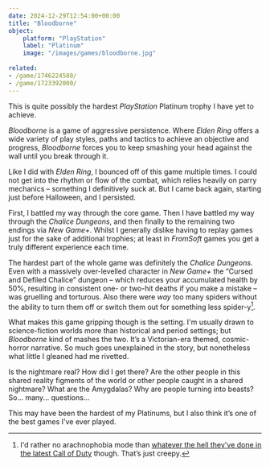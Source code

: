 ```yaml
---
date: 2024-12-29T12:54:00+00:00
title: "Bloodborne"
object:
    platform: "PlayStation"
    label: "Platinum"
    image: "/images/games/bloodborne.jpg"
    
related:
- /game/1746224580/
- /game/1723392000/
---
```


This is quite possibly the hardest *PlayStation* Platinum trophy I have yet to achieve. 

*Bloodborne* is a game of aggressive persistence. Where *Elden Ring* offers a wide variety of play styles, paths and tactics to achieve an objective and progress, *Bloodborne* forces you to keep smashing your head against the wall until you break through it.

Like I did with *Elden Ring*, I bounced off of this game multiple times. I could not get into the rhythm or flow of the combat, which relies heavily on parry mechanics – something I definitively suck at. But I came back again, starting just before Halloween, and I persisted.

First, I battled my way through the core game. Then I have battled my way through the *Chalice Dungeons*, and then finally to the remaining two endings via *New Game+*. Whilst I generally dislike having to replay games just for the sake of additional trophies; at least in *FromSoft* games you get a truly different experience each time.

The hardest part of the whole game was definitely the *Chalice Dungeons*. Even with a massively over-levelled character in *New Game+* the “Cursed and Defiled Chalice” dungeon – which reduces your accumulated health by 50%, resulting in consistent one- or two-hit deaths if you make a mistake – was gruelling and torturous. Also there were *way* too many spiders without the ability to turn them off or switch them out for something less spider-y[^1].

What makes this game gripping though is the setting. I'm usually drawn to science-fiction worlds more than historical and period settings; but *Bloodborne* kind of mashes the two. It’s a Victorian-era themed, cosmic-horror narrative. So much goes unexplained in the story, but nonetheless what little I gleaned had me rivetted.

Is the nightmare real? How did I get there? Are the other people in this shared reality figments of the world or other people caught in a shared nightmare? What are the Amygdalas? Why are people turning into beasts? So... many... questions...

This may have been the hardest of my Platinums, but I also think it’s one of the best games I've ever played.

[^1]: I'd rather no arachnophobia mode than [whatever the hell they've done in the latest Call of Duty](https://www.eurogamer.net/call-of-duty-black-ops-6s-arachnophobia-mode-is-arguably-more-terrifying-than-actual-giant-spiders) though. That’s just creepy.  
